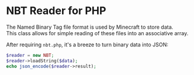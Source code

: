 # NBT Reader for PHP
The Named Binary Tag file format is used by Minecraft to store data.
<br>This class allows for simple reading of these files into an associative array.

After requiring `nbt.php`, it's a breeze to turn binary data into JSON:
```php
$reader = new NBT;
$reader->loadString($data);
echo json_encode($reader->result);
```
